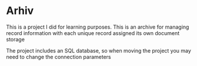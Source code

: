 # Arhiv

This is a project I did for learning purposes. 
This is an archive for managing record information with each unique record assigned its own document storage

The project includes an SQL database, so when moving the project you may need to change the connection parameters
